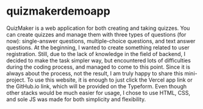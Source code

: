 # quizmakerdemoapp
QuizMaker is a web application for both creating and taking quizzes. You can create quizzes and manage them with three types of questions (for now): single-answer questions, multiple-choice questions, and text answer questions.  At the beginning, I wanted to create something related to user registration. Still, due to the lack of knowledge in the field of backend,  I decided to make the task simpler way, but encountered lots of difficulties during the coding process, and managed to come to this point. Since it is always about the process, not the result, I am truly happy to share this mini-project. To use this website, it is enough to just click the Vercel app link or the GitHub.io link, which will be provided on the Typeform. Even though other stacks would be much easier for usage, I chose to use HTML, CSS, and sole JS was made for both simplicity and flexibility. 
